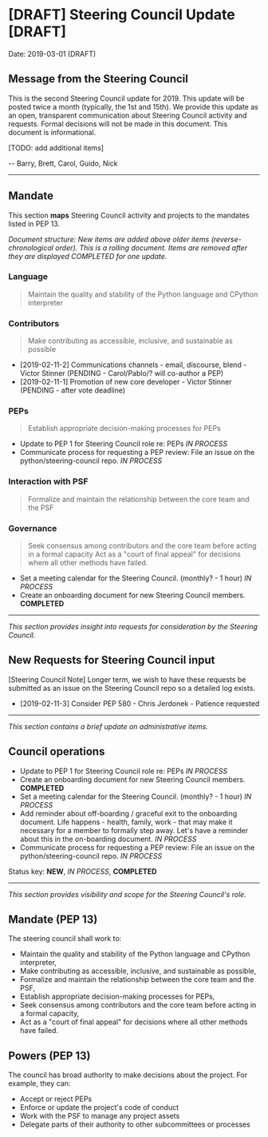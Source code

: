 # [DRAFT] Steering Council Update [DRAFT]

Date: 2019-03-01 (DRAFT)

## Message from the Steering Council

This is the second Steering Council update for 2019. This update will be posted
twice a month (typically, the 1st and 15th). We provide this update as an
open, transparent communication about Steering Council activity and requests.
Formal decisions will not be made in this document. This document is informational.

[TODO: add additional items]

-- Barry, Brett, Carol, Guido, Nick

---

## Mandate

This section **maps** Steering Council activity and projects to the mandates listed
in PEP 13.

*Document structure: New items are added above older items (reverse-chronological order).
This is a rolling document. Items are removed after they are displayed COMPLETED for one
update.*

### Language

> Maintain the quality and stability of the Python language and CPython interpreter

### Contributors

> Make contributing as accessible, inclusive, and sustainable as possible

- [2019-02-11-2] Communications channels - email, discourse, blend - Victor Stinner (PENDING - Carol/Pablo/? will co-author a PEP)
- [2019-02-11-1] Promotion of new core developer - Victor Stinner
  (PENDING - after vote deadline)

### PEPs

> Establish appropriate decision-making processes for PEPs

- Update to PEP 1 for Steering Council role re: PEPs *IN PROCESS*
- Communicate process for requesting a PEP review: File an issue on the
  python/steering-council repo. *IN PROCESS*

### Interaction with PSF

> Formalize and maintain the relationship between the core team and the PSF

### Governance

> Seek consensus among contributors and the core team before acting in a formal capacity
> Act as a "court of final appeal" for decisions where all other methods have failed.

- Set a meeting calendar for the Steering Council. (monthly? - 1 hour) *IN PROCESS*
- Create an onboarding document for new Steering Council members. **COMPLETED**

---

_This section provides insight into requests for consideration by the Steering
Council._

## New Requests for Steering Council input

[Steering Council Note] Longer term, we wish to have these requests be
submitted as an issue on the Steering Council repo so a detailed log exists.

- [2019-02-11-3] Consider PEP 580 - Chris Jerdonek - Patience requested

---

_This section contains a brief update on administrative items._

## Council operations

- Update to PEP 1 for Steering Council role re: PEPs *IN PROCESS*
- Create an onboarding document for new Steering Council members. **COMPLETED**
- Set a meeting calendar for the Steering Council. (monthly? - 1 hour) *IN PROCESS*
- Add reminder about off-boarding / graceful exit to the onboarding document.
  Life happens - health, family, work - that may make it necessary for a
  member to formally step away. Let's have a reminder about this in the
  on-boarding document. *IN PROCESS*
- Communicate process for requesting a PEP review: File an issue on the
  python/steering-council repo. *IN PROCESS*

Status key: **NEW**, *IN PROCESS*, **COMPLETED**

---

_This section provides visibility and scope for the Steering Council's role._

## Mandate (PEP 13)

The steering council shall work to:

- Maintain the quality and stability of the Python language and
  CPython interpreter,
- Make contributing as accessible, inclusive, and sustainable as
  possible,
- Formalize and maintain the relationship between the core team and
  the PSF,
- Establish appropriate decision-making processes for PEPs,
- Seek consensus among contributors and the core team before acting in
  a formal capacity,
- Act as a "court of final appeal" for decisions where all other
  methods have failed.

## Powers (PEP 13)

The council has broad authority to make decisions about the project.
For example, they can:

- Accept or reject PEPs
- Enforce or update the project's code of conduct
- Work with the PSF to manage any project assets
- Delegate parts of their authority to other subcommittees or
  processes

